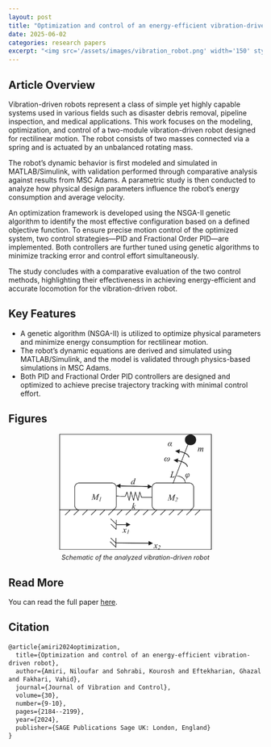 ```yaml
---
layout: post
title: "Optimization and control of an energy-efficient vibration-driven robot"
date: 2025-06-02
categories: research papers
excerpt: "<img src='/assets/images/vibration_robot.png' width='150' style='border-radius: 8px;'>"
---
```


## Article Overview

Vibration-driven robots represent a class of simple yet highly capable systems used in various fields such as disaster debris removal, pipeline inspection, and medical applications. This work focuses on the modeling, optimization, and control of a two-module vibration-driven robot designed for rectilinear motion. The robot consists of two masses connected via a spring and is actuated by an unbalanced rotating mass.

The robot’s dynamic behavior is first modeled and simulated in MATLAB/Simulink, with validation performed through comparative analysis against results from MSC Adams. A parametric study is then conducted to analyze how physical design parameters influence the robot’s energy consumption and average velocity.

An optimization framework is developed using the NSGA-II genetic algorithm to identify the most effective configuration based on a defined objective function. To ensure precise motion control of the optimized system, two control strategies—PID and Fractional Order PID—are implemented. Both controllers are further tuned using genetic algorithms to minimize tracking error and control effort simultaneously.

The study concludes with a comparative evaluation of the two control methods, highlighting their effectiveness in achieving energy-efficient and accurate locomotion for the vibration-driven robot.

## Key Features
- A genetic algorithm (NSGA-II) is utilized to optimize physical parameters and minimize energy consumption for rectilinear motion.
- The robot’s dynamic equations are derived and simulated using MATLAB/Simulink, and the model is validated through physics-based simulations in MSC Adams.
- Both PID and Fractional Order PID controllers are designed and optimized to achieve precise trajectory tracking with minimal control effort.
## Figures

<div style="text-align: center;">
  <img src="/assets/images/vibration_robot.png" alt=" Schematic of the analyzed vibration-driven robot." style="width:60%; border-radius: 0px;">
  <p style="font-style: italic; font-size: 0.9em; margin-top: 5px;">Schematic of the analyzed vibration-driven robot</p>
</div>


## Read More

You can read the full paper [here](https://doi-org.ezproxy.lib.torontomu.ca/10.1177/10775463231175543).

## Citation

```text
@article{amiri2024optimization,
  title={Optimization and control of an energy-efficient vibration-driven robot},
  author={Amiri, Niloufar and Sohrabi, Kourosh and Eftekharian, Ghazal and Fakhari, Vahid},
  journal={Journal of Vibration and Control},
  volume={30},
  number={9-10},
  pages={2184--2199},
  year={2024},
  publisher={SAGE Publications Sage UK: London, England}
}
```